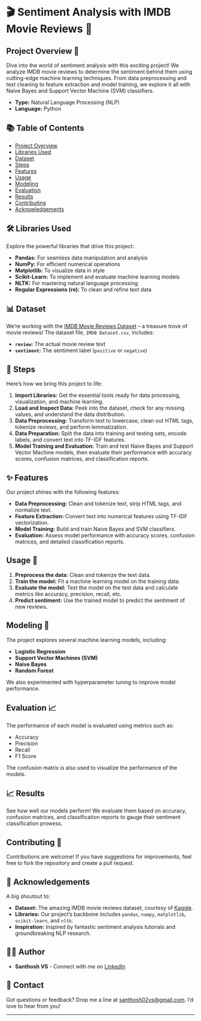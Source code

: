 # 🎬 Sentiment Analysis with IMDB Movie Reviews 🎥

## Project Overview 📝

Dive into the world of sentiment analysis with this exciting project! We analyze IMDB movie reviews to determine the sentiment behind them using cutting-edge machine learning techniques. From data preprocessing and text cleaning to feature extraction and model training, we explore it all with Naive Bayes and Support Vector Machine (SVM) classifiers.

- **Type:** Natural Language Processing (NLP)
- **Language:** Python


## 📚 Table of Contents

- [Project Overview](#project-overview)
- [Libraries Used](#libraries-used)
- [Dataset](#dataset)
- [Steps](#steps)
- [Features](#features)
- [Usage](#usage)
- [Modeling](#modeling)
- [Evaluation](#evaluation)
- [Results](#results)
- [Contributing](#contributing)
- [Acknowledgements](#acknowledgements)

## 🛠️ Libraries Used

Explore the powerful libraries that drive this project:

- **Pandas:** For seamless data manipulation and analysis
- **NumPy:** For efficient numerical operations
- **Matplotlib:** To visualize data in style
- **Scikit-Learn:** To implement and evaluate machine learning models
- **NLTK:** For mastering natural language processing
- **Regular Expressions (re):** To clean and refine text data

## 📊 Dataset

We’re working with the [IMDB Movie Reviews Dataset](https://www.kaggle.com/datasets/harshitshankhdhar/imdb-dataset-of-top-1000-movies-and-tv-shows/data) – a treasure trove of movie reviews! The dataset file, `IMDB Dataset.csv`, includes:
- **`review`:** The actual movie review text
- **`sentiment`:** The sentiment label (`positive` or `negative`)

## 📝 Steps

Here’s how we bring this project to life:

1. **Import Libraries:** Get the essential tools ready for data processing, visualization, and machine learning.
2. **Load and Inspect Data:** Peek into the dataset, check for any missing values, and understand the data distribution.
3. **Data Preprocessing:** Transform text to lowercase, clean out HTML tags, tokenize reviews, and perform lemmatization.
4. **Data Preparation:** Split the data into training and testing sets, encode labels, and convert text into TF-IDF features.
5. **Model Training and Evaluation:** Train and test Naive Bayes and Support Vector Machine models, then evaluate their performance with accuracy scores, confusion matrices, and classification reports.

## ✨ Features

Our project shines with the following features:

- **Data Preprocessing:** Clean and tokenize text, strip HTML tags, and normalize text.
- **Feature Extraction:** Convert text into numerical features using TF-IDF vectorization.
- **Model Training:** Build and train Naive Bayes and SVM classifiers.
- **Evaluation:** Assess model performance with accuracy scores, confusion matrices, and detailed classification reports.

## Usage 🚀

1. **Preprocess the data:** Clean and tokenize the text data.
2. **Train the model:** Fit a machine learning model on the training data.
3. **Evaluate the model:** Test the model on the test data and calculate metrics like accuracy, precision, recall, etc.
4. **Predict sentiment:** Use the trained model to predict the sentiment of new reviews.

## Modeling 🧠

The project explores several machine learning models, including:

- **Logistic Regression**
- **Support Vector Machines (SVM)**
- **Naive Bayes**
- **Random Forest**

We also experimented with hyperparameter tuning to improve model performance.

## Evaluation 📈

The performance of each model is evaluated using metrics such as:

- Accuracy
- Precision
- Recall
- F1 Score

The confusion matrix is also used to visualize the performance of the models.

## 📈 Results

See how well our models perform! We evaluate them based on accuracy, confusion matrices, and classification reports to gauge their sentiment classification prowess.

## Contributing 🤝
Contributions are welcome! If you have suggestions for improvements, feel free to fork the repository and create a pull request.

## 🙏 Acknowledgements

A big shoutout to:

- **Dataset:** The amazing IMDB movie reviews dataset, courtesy of [Kaggle](https://www.kaggle.com/datasets/harshitshankhdhar/imdb-dataset-of-top-1000-movies-and-tv-shows/data).
- **Libraries:** Our project’s backbone includes `pandas`, `numpy`, `matplotlib`, `scikit-learn`, and `nltk`.
- **Inspiration:** Inspired by fantastic sentiment analysis tutorials and groundbreaking NLP research.

## 👨‍💻 Author

- **Santhosh VS** - Connect with me on [LinkedIn](https://www.linkedin.com/in/thesanthoshvs/)

## 📧 Contact

Got questions or feedback? Drop me a line at [santhosh02vs@gmail.com](mailto:santhosh02vs@gmail.com). I’d love to hear from you!

---












